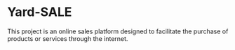 # Yard-SALE

This project is an online sales platform designed to facilitate the purchase of products or services through the internet.
